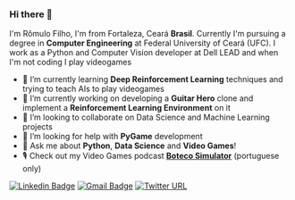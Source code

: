 ### Hi there 👋
I'm Rômulo Filho, I'm from Fortaleza, Ceará **Brasil**. Currently I'm pursuing a degree in **Computer Engineering** at Federal University of Ceará (UFC). I work as a Python and Computer Vision developer at Dell LEAD and when I'm not coding I play videogames 

- 🌱 I’m currently learning **Deep Reinforcement Learning** techniques and trying to teach AIs to play videogames
- 🔭 I’m currently working on developing a **Guitar Hero** clone and implement a **Reinforcement Learning Environment** on it
- 👯 I’m looking to collaborate on Data Science and Machine Learning projects 
- 🤔 I’m looking for help with **PyGame** development
- 💬 Ask me about **Python**, **Data Science** and **Video Games**!
- 🎙 Check out my Video Games podcast **[Boteco Simulator](https://anchor.fm/botecosimulator)** (portuguese only)

[![Linkedin Badge](https://img.shields.io/badge/-LinkedIn-0077B5?style=flat-square&logo=LinkedIn&logoColor=white)](https://www.linkedin.com/in/romulofff/)
[![Gmail Badge](https://img.shields.io/badge/-Gmail-D14836?style=flat-square&logo=Gmail&logoColor=white)](mailto:romulofffufc@gmail.com)
[![Twitter URL](https://img.shields.io/static/v1?message=@romulof27&label=&nbsp;&color=1ca0f1&style=flat-square&logo=twitter&labelColor=1ca0f1&logoColor=white)](http://twitter.com/romulof27)


<!--
**romulofff/romulofff** is a ✨ _special_ ✨ repository because its `README.md` (this file) appears on your GitHub profile.

Here are some ideas to get you started:

- 🔭 I’m currently working on ...
- 🌱 I’m currently learning ...
- 👯 I’m looking to collaborate on ...
- 🤔 I’m looking for help with ...
- 📫 How to reach me: ...
- 😄 Pronouns: ...
- ⚡ Fun fact: ...
-->
